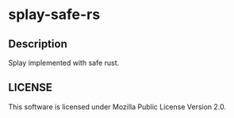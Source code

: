 # splay-safe-rs

## Description

Splay implemented with safe rust.

## LICENSE

This software is licensed under Mozilla Public License Version 2.0.
